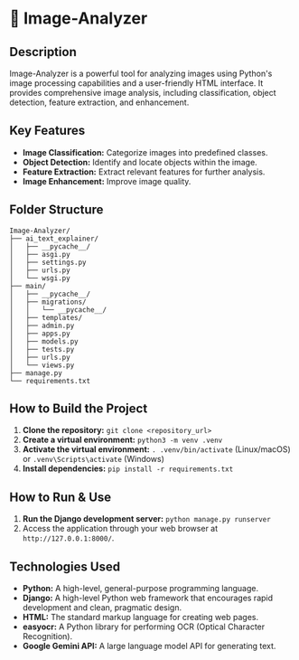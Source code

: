 
# 📸 Image-Analyzer

## Description

Image-Analyzer is a powerful tool for analyzing images using Python's image processing capabilities and a user-friendly HTML interface. It provides comprehensive image analysis, including classification, object detection, feature extraction, and enhancement.

## Key Features

* **Image Classification:** Categorize images into predefined classes.
* **Object Detection:** Identify and locate objects within the image.
* **Feature Extraction:** Extract relevant features for further analysis.
* **Image Enhancement:** Improve image quality.


## Folder Structure

```
Image-Analyzer/
├── ai_text_explainer/
│   ├── __pycache__/
│   ├── asgi.py
│   ├── settings.py
│   ├── urls.py
│   └── wsgi.py
├── main/
│   ├── __pycache__/
│   ├── migrations/
│   │   └── __pycache__/
│   ├── templates/
│   ├── admin.py
│   ├── apps.py
│   ├── models.py
│   ├── tests.py
│   ├── urls.py
│   └── views.py
├── manage.py
└── requirements.txt
```

## How to Build the Project

1. **Clone the repository:**  `git clone <repository_url>`
2. **Create a virtual environment:** `python3 -m venv .venv`
3. **Activate the virtual environment:**  `. .venv/bin/activate` (Linux/macOS) or `.venv\Scripts\activate` (Windows)
4. **Install dependencies:** `pip install -r requirements.txt`


## How to Run & Use

1.  **Run the Django development server:** `python manage.py runserver`
2.  Access the application through your web browser at `http://127.0.0.1:8000/`.

## Technologies Used

* **Python:**  A high-level, general-purpose programming language.
* **Django:** A high-level Python web framework that encourages rapid development and clean, pragmatic design.
* **HTML:** The standard markup language for creating web pages.
* **easyocr:**  A Python library for performing OCR (Optical Character Recognition).
* **Google Gemini API:** A large language model API for generating text.



